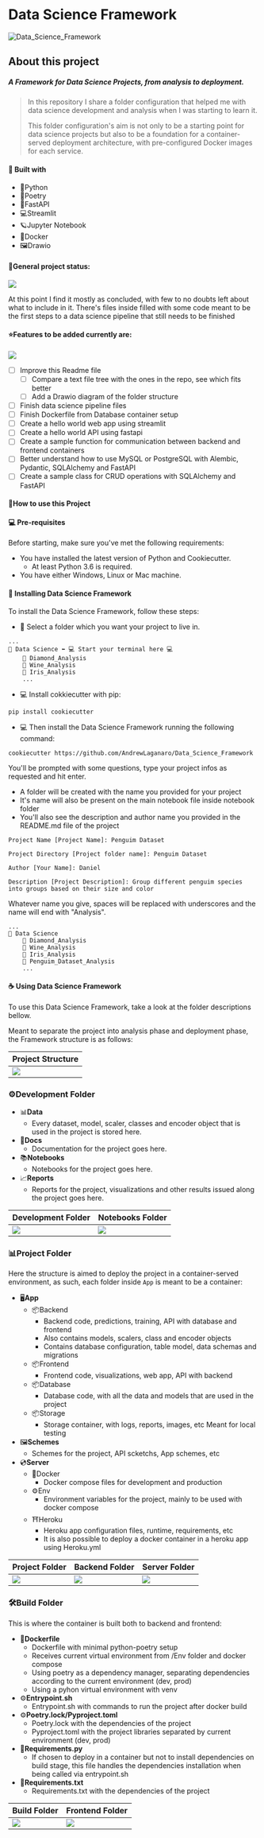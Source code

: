 # Data Science Framework

![Data_Science_Framework](Images/Framework_data_science.png)

## **About this project**

##### A Framework for Data Science Projects, from analysis to deployment.

>In this repository I share a folder configuration that helped me with data science development and analysis when I was starting to learn it.
>
>This folder configuration's aim is not only to be a starting point for data science projects but also to be a foundation for a container-served deployment architecture, with pre-configured Docker images for each service.

#### 🚀 **Built with**
- 🐍Python
- 📘Poetry
- 🔌FastAPI
- 💻Streamlit
- 🪐Jupyter Notebook
- 🐳Docker
- 🖼Drawio

#### 🎯**General project status:**

![](https://us-central1-progress-markdown.cloudfunctions.net/progress/100)

At this point I find it mostly as concluded, with few to no doubts left about what to include in it.
There's files inside filled with some code meant to be the first steps to a data science pipeline that still needs to be finished

#### ⭐️**Features to be added currently are:**

![](https://us-central1-progress-markdown.cloudfunctions.net/progress/20)

* [ ] Improve this Readme file
    * [ ] Compare a text file tree with the ones in the repo, see which fits better
    * [ ] Add a Drawio diagram of the folder structure
* [ ] Finish data science pipeline files
* [ ] Finish Dockerfile from Database container setup
* [ ] Create a hello world web app using streamlit
* [ ] Create a hello world API using fastapi
* [ ] Create a sample function for communication between backend and frontend containers
* [ ] Better understand how to use MySQL or PostgreSQL with Alembic, Pydantic, SQLAlchemy and FastAPI
* [ ] Create a sample class for CRUD operations with SQLAlchemy and FastAPI

#### 📝**How to use this Project**

#### 💻 Pre-requisites

Before starting, make sure you've met the following requirements:

- You have installed the latest version of Python and Cookiecutter.
    - At least Python 3.6 is required.
- You have either Windows, Linux or Mac machine.

#### 🚀 Installing Data Science Framework

To install the Data Science Framework, follow these steps:

- 📁 Select a folder which you want your project to live in.
```
...
📁 Data Science ⬅️ 💻 Start your terminal here 💻
    📁 Diamond_Analysis
    📁 Wine_Analysis
    📁 Iris_Analysis
    ...
```
- 💻 Install cokkiecutter with pip:

```
pip install cookiecutter
```
- 💻 Then install the Data Science Framework running the following command:

```
cookiecutter https://github.com/AndrewLaganaro/Data_Science_Framework
```
You'll be prompted with some questions, type your project infos as requested and hit enter.

- A folder will be created with the name you provided for your project
- It's name will also be present on the main notebook file inside notebook folder
- You'll also see the description and author name you provided in the README.md file of the project

```
Project Name [Project Name]: Penguim Dataset

Project Directory [Project folder name]: Penguim Dataset

Author [Your Name]: Daniel

Description [Project Description]: Group different penguim species into groups based on their size and color
```
Whatever name you give, spaces will be replaced with underscores and the name will end with "Analysis".
```
...
📁 Data Science
    📁 Diamond_Analysis
    📁 Wine_Analysis
    📁 Iris_Analysis
    📁 Penguim_Dataset_Analysis
    ...
```

#### ☕ Using Data Science Framework
To use this Data Science Framework, take a look at the folder descriptions bellow.

Meant to separate the project into analysis phase and deployment phase, the Framework structure is as follows:

| **Project Structure** |
| ----------------- |
| ![](Images/Project_view.png) |

### ⚙️**Development Folder**

* 📊**Data**
    * Every dataset, model, scaler, classes and encoder object that is used in the project is stored here.
* 📑**Docs**
    * Documentation for the project goes here.
* 📚**Notebooks**
    * Notebooks for the project goes here.
* 📈**Reports**
    * Reports for the project, visualizations and other results issued along the project goes here.

| **Development Folder** | **Notebooks Folder** |
| ------------------ | ---------------- |
| ![](Images/Development_folder_view.png) | ![](Images/Notebooks_folder_view.png) |

### 📊**Project Folder**

Here the structure is aimed to deploy the project in a container-served environment, as such, each folder inside ``` App ``` is meant to be a container:

* 🖥**App**
    * 📦Backend
        * Backend code, predictions, training, API with database and frontend
        * Also contains models, scalers, class and encoder objects
        * Contains database configuration, table model, data schemas and migrations
    * 📦Frontend
        * Frontend code, visualizations, web app, API with backend
    * 📦Database
        * Database code, with all the data and models that are used in the project
    * 📦Storage
        * Storage container, with logs, reports, images, etc Meant for local testing
* 🖼**Schemes**
    * Schemes for the project, API scketchs, App schemes, etc
* 💿**Server**
    * 🐳Docker
        * Docker compose files for development and production
    * ⚙️Env
        * Environment variables for the project, mainly to be used with docker compose
    * ⛩Heroku
        * Heroku app configuration files, runtime, requirements, etc
        * It is also possible to deploy a docker container in a heroku app using Heroku.yml

| **Project Folder** | **Backend Folder** | **Server Folder** |
| -------------- | -------------- | ------------- |
| ![](Images/Project_folder_view.png) | ![](Images/Backend_folder_view.png) | ![](Images/Server_folder_view.png) |

### 🛠**Build Folder**

This is where the container is built both to backend and frontend:

* 🔧**Dockerfile**
    * Dockerfile with minimal python-poetry setup
    * Receives current virtual environment from /Env folder and docker compose
    * Using poetry as a dependency manager, separating dependencies according to the current environment (dev, prod)
    * Using a pyhon virtual environment with venv
* ⚙️**Entrypoint.sh**
    * Entrypoint.sh with commands to run the project after docker build
* ⚙️**Poetry.lock/Pyproject.toml**
    * Poetry.lock with the dependencies of the project
    * Pyproject.toml with the project libraries separated by current environment (dev, prod)
* 📝**Requirements.py**
    * If chosen to deploy in a container but not to install dependencies on build stage, this file handles the dependencies installation when being called via entrypoint.sh
* 📝**Requirements.txt**
    * Requirements.txt with the dependencies of the project

| **Build Folder** | **Frontend Folder** |
| ------------ | --------------- |
| ![](Images/Build_folder_view.png) | ![](Images/Frontend_folder_view.png) |